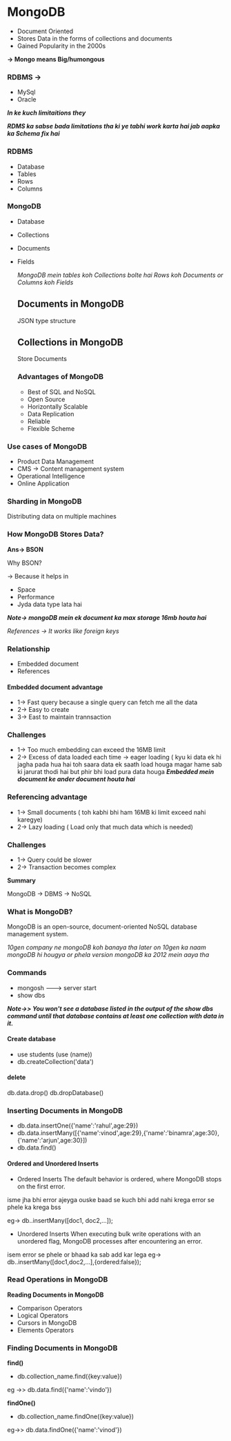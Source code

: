 # MongoDB
* Document Oriented
* Stores Data in the forms of collections and documents
* Gained Popularity in the 2000s


**-> Mongo means Big/humongous**

### RDBMS ->
* MySql
* Oracle

***In ke kuch limitaitions they*** 

***RDMS ka sabse bada limitations tha ki ye tabhi work karta hai jab aapka ka Schema fix hai***


### RDBMS
* Database
* Tables
* Rows
* Columns

### MongoDB
* Database
* Collections
* Documents
* Fields

  *MongoDB mein tables koh Collections bolte hai Rows koh Documents or Columns koh Fields*

  ## Documents in MongoDB
  JSON type structure

  ## Collections in MongoDB
  Store Documents

  ### Advantages of MongoDB
  * Best of SQL and NoSQL
  * Open Source
  * Horizontally Scalable
  * Data Replication
  * Reliable
  * Flexible Scheme
 
### Use cases of MongoDB
* Product Data Management
* CMS  -> Content management system
* Operational Intelligence
* Online Application

### Sharding in MongoDB
Distributing data on multiple machines 

### How MongoDB Stores Data?
**Ans-> BSON**

Why BSON?

-> Because it helps in 

* Space
* Performance
* Jyda data type lata hai

***Note-> mongoDB mein ek document ka max storage 16mb houta hai***

*References -> It works like foreign keys*

### Relationship
* Embedded document
* References

#### Embedded document advantage
* 1-> Fast query because a single query can fetch me all the data
* 2-> Easy to create
* 3-> East to maintain trannsaction

### Challenges
* 1-> Too much embedding can exceed the 16MB limit
* 2-> Excess of data loaded each time -> eager loading   ( kyu ki data ek hi jagha pada hua hai toh saara data ek saath load houga magar hame sab ki jarurat thodi hai but phir bhi load pura data houga  ***Embedded mein document ke ander document houta hai***



### Referencing advantage
* 1-> Small documents ( toh kabhi bhi ham 16MB ki limit exceed nahi karegye)
* 2-> Lazy loading ( Load only that much data which is needed)


### Challenges
* 1-> Query could be slower
* 2-> Transaction becomes complex 


**Summary**

MongoDB -> DBMS -> NoSQL


### What is MongoDB?
MongoDB is an open-source, document-oriented NoSQL database management system.


*10gen company ne mongoDB koh banaya tha later on 10gen ka naam mongoDB hi hougya or phela version mongoDB ka 2012 mein aaya tha*




### Commands
* mongosh   ---> server start
* show dbs


***Note->> You won't see a database listed in the output of the show dbs command until that database contains at least one collection with data in it.***


#### Create database
* use students  (use (name))
* db.createCollection('data')

#### delete
db.data.drop()
db.dropDatabase()


### Inserting Documents in MongoDB
* db.data.insertOne({'name':'rahul',age:29})
* db.data.insertMany([{'name':vinod',age:29},{'name':'binamra',age:30},{'name':'arjun',age:30}])
* db.data.find()

#### Ordered and Unordered Inserts
* Ordered Inserts
The default behavior is ordered, where MongoDB stops on the first error.

isme jha bhi error ajeyga ouske baad se kuch bhi add nahi krega error se phele ka krega bss

eg-> db.<collection-name>.insertMany([doc1, doc2,...]);

* Unordered Inserts
When executing bulk write operations with an unordered flag, MongoDB processes after encountering an error.


isem error se phele or bhaad ka sab add kar lega 
eg-> db.<collection-name>.insertMany([doc1,doc2,...],{ordered:false});



### Read Operations in MongoDB
**Reading Documents in MongoDB**
* Comparison Operators
* Logical Operators
* Cursors in MongoDB
* Elements Operators

### Finding Documents in MongoDB
**find()**
* db.collection_name.find({key:value})

eg ->> db.data.find({'name':'vindo'})

**findOne()**
* db.collection_name.findOne({key:value})

eg->> db.data.findOne({'name':'vinod'})


